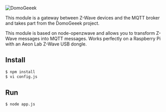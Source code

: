 ![DomoGeeek](https://github.com/ltoinel/DomoGeeek/raw/master/static/img/logo.jpg "Domogeek")

This module is a gateway between Z-Wave devices and the MQTT broker and takes part from the DomoGeeek project.

This module is based on node-openzwave and allows you to transform Z-Wave messages into MQTT messages.
Works perfectly on a Raspberry Pi with an Aeon Lab Z-Wave USB dongle.

## Install 

```sh
$ npm install
$ vi config.js 
```

## Run 

```sh
$ node app.js
```
